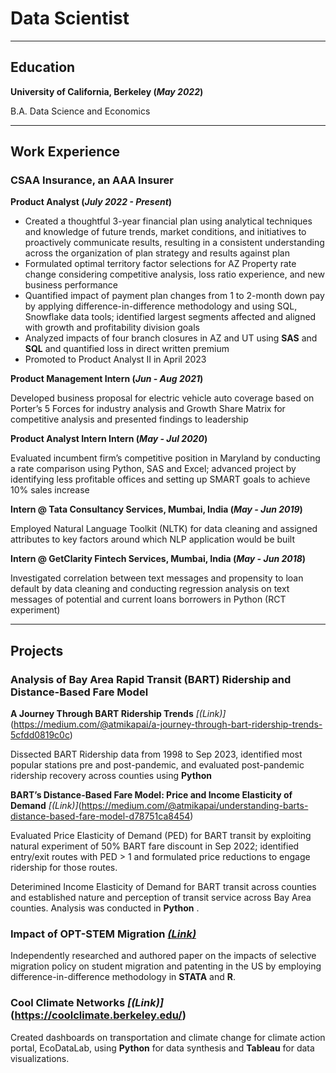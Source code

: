 # Data Scientist

* * * *

## Education
**University of California, Berkeley (_May 2022_)**


B.A. Data Science and Economics

* * * *

## Work Experience
### CSAA Insurance, an AAA Insurer
**Product Analyst (_July 2022 - Present_)**
- Created a thoughtful 3-year financial plan using analytical techniques and knowledge of future trends, market conditions, and initiatives to proactively communicate results, resulting in a consistent understanding across the organization of plan strategy and results against plan
- Formulated optimal territory factor selections for AZ Property rate change considering competitive analysis, loss ratio experience, and new business performance
- Quantified impact of payment plan changes from 1 to 2-month down pay by applying difference-in-difference methodology and using SQL, Snowflake data tools; identified largest segments affected and aligned with growth and profitability division goals
- Analyzed impacts of four branch closures in AZ and UT using **SAS** and **SQL** and quantified loss in direct written premium
- Promoted to Product Analyst II in April 2023

**Product Management Intern (_Jun - Aug 2021_)**

Developed business proposal for electric vehicle auto coverage based on Porter’s 5 Forces for industry analysis and Growth Share Matrix for competitive analysis and presented findings to leadership

**Product Analyst Intern Intern (_May - Jul 2020_)**

Evaluated incumbent firm’s competitive position in Maryland by conducting a rate comparison using Python, SAS and Excel; advanced project by identifying less profitable offices and setting up SMART goals to achieve 10% sales increase

**Intern @ Tata Consultancy Services, Mumbai, India (_May - Jun 2019_)**

Employed Natural Language Toolkit (NLTK) for data cleaning and assigned attributes to key factors around which NLP application would be built

**Intern @ GetClarity Fintech Services, Mumbai, India (_May - Jun 2018_)**

Investigated correlation between text messages and propensity to loan default by data cleaning and conducting regression analysis on text messages of potential and current loans borrowers in Python (RCT experiment)

* * * *

## Projects
### Analysis of Bay Area Rapid Transit (BART) Ridership and Distance-Based Fare Model

**A Journey Through BART Ridership Trends**
_[(Link)]_(https://medium.com/@atmikapai/a-journey-through-bart-ridership-trends-5cfdd0819c0c)

Dissected BART Ridership data from 1998 to Sep 2023, identified most popular stations pre and post-pandemic, and evaluated post-pandemic ridership recovery across counties using **Python**

**BART’s Distance-Based Fare Model: Price and Income Elasticity of Demand**
_[(Link)]_(https://medium.com/@atmikapai/understanding-barts-distance-based-fare-model-d78751ca8454)

Evaluated Price Elasticity of Demand (PED) for BART transit by exploiting natural experiment of 50% BART fare discount in Sep 2022; identified entry/exit routes with PED > 1 and formulated price reductions to engage ridership for those routes.

Deterimined Income Elasticity of Demand for BART transit across counties and established nature and perception of transit service across Bay Area counties. Analysis was conducted in **Python** .

### Impact of OPT-STEM Migration [_(Link)_](https://drive.google.com/file/d/118bfGKnELZRF4oGHpZtPU3rMLqZk8e_d/view)

Independently researched and authored paper on the impacts of selective migration policy on student migration and patenting in the US by employing difference-in-difference methodology in **STATA** and **R**.

### Cool Climate Networks _[(Link)]_(https://coolclimate.berkeley.edu/)

Created dashboards on transportation and climate change for climate action portal, EcoDataLab, using **Python** for data synthesis and **Tableau** for data visualizations.







